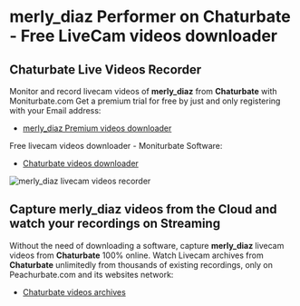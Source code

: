 # merly_diaz Performer on Chaturbate - Free LiveCam videos downloader

## Chaturbate Live Videos Recorder

Monitor and record livecam videos of **merly_diaz** from **Chaturbate** with Moniturbate.com
Get a premium trial for free by just and only registering with your Email address:
* [merly_diaz Premium videos downloader](https://moniturbate.com/request-demo-licence-key.html)

Free livecam videos downloader - Moniturbate Software:
* [Chaturbate videos downloader](https://moniturbate.com/moniturbate-download-software.html)

![merly_diaz livecam videos recorder](https://peachurnet.com/templates/moniturbate-software.png)


## Capture merly_diaz videos from the Cloud and watch your recordings on Streaming

Without the need of downloading a software, capture **merly_diaz** livecam videos from **Chaturbate** 100% online.
Watch Livecam archives from **Chaturbate** unlimitedly from thousands of existing recordings, only on Peachurbate.com and its websites network:
* [Chaturbate videos archives](https://peachurnet.com/)